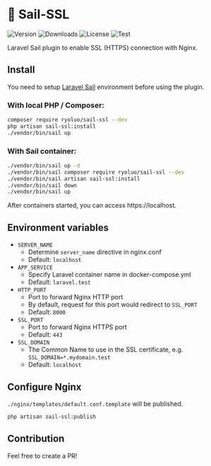 # 🚢 Sail-SSL

![Version](https://img.shields.io/github/v/release/ryoluo/sail-ssl)
![Downloads](https://img.shields.io/packagist/dt/ryoluo/sail-ssl)
![License](https://img.shields.io/github/license/ryoluo/sail-ssl)
![Test](https://img.shields.io/github/actions/workflow/status/ryoluo/sail-ssl/laravel.yml?branch=main&label=test)

Laravel Sail plugin to enable SSL (HTTPS) connection with Nginx.

## Install
You need to setup [Laravel Sail](https://github.com/laravel/sail) environment before using the plugin.

### With local PHP / Composer:
```sh
composer require ryoluo/sail-ssl --dev
php artisan sail-ssl:install
./vendor/bin/sail up
```

### With Sail container:
```sh
./vendor/bin/sail up -d
./vendor/bin/sail composer require ryoluo/sail-ssl --dev
./vendor/bin/sail artisan sail-ssl:install
./vendor/bin/sail down
./vendor/bin/sail up
```

After containers started, you can access https://localhost.

## Environment variables
- `SERVER_NAME`
  - Determine `server_name` directive in nginx.conf
  - Default: `localhost`
- `APP_SERVICE`
  - Specify Laravel container name in docker-compose.yml
  - Default: `laravel.test`
- `HTTP_PORT`
  - Port to forward Nginx HTTP port
  - By default, request for this port would redirect to `SSL_PORT`
  - Default: `8000`
- `SSL_PORT`
  - Port to forward Nginx HTTPS port
  - Default: `443`
- `SSL_DOMAIN`
    - The Common Name to use in the SSL certificate, e.g. `SSL_DOMAIN=*.mydomain.test`
    - Default: `localhost`

## Configure Nginx
`./nginx/templates/default.conf.template` will be published.
```sh
php artisan sail-ssl:publish
```

## Contribution
Feel free to create a PR!
